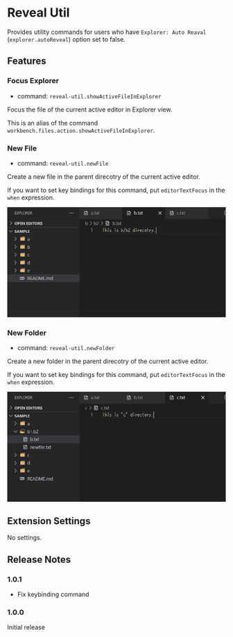 # Reveal Util

Provides utility commands for users who have `Explorer: Auto Reaval` (`explorer.autoReveal`) option set to false.

## Features

### Focus Explorer

- command: `reveal-util.showActiveFileInExplorer`

Focus the file of the current active editor in Explorer view.

This is an alias of the command `workbench.files.action.showActiveFileInExplorer`.

### New File

- command: `reveal-util.newFile`

Create a new file in the parent direcotry of the current active editor.

If you want to set key bindings for this command, put `editorTextFocus` in the `when` expression.

![New File](images/newfile.gif)

### New Folder

- command: `reveal-util.newFolder`

Create a new folder in the parent direcotry of the current active editor.

If you want to set key bindings for this command, put `editorTextFocus` in the `when` expression.

![New Folder](images/newfolder.gif)

## Extension Settings

No settings.

## Release Notes

### 1.0.1

- Fix keybinding command

### 1.0.0

Initial release
